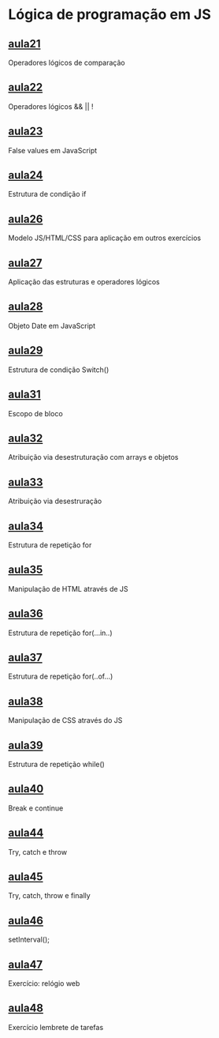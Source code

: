 # Lógica de programação em JS

## [aula21](aula21/)

Operadores lógicos de comparação

## [aula22](aula22/)

Operadores lógicos
&& || !

## [aula23](aula23/)

False values em JavaScript

## [aula24](aula24/)

Estrutura de condição if

## [aula26](aula26demo/)

Modelo JS/HTML/CSS para aplicação em outros exercícios

## [aula27](aula27/)

Aplicação das estruturas e operadores lógicos

## [aula28](aula28/)

Objeto Date em JavaScript

## [aula29](aula29/)

Estrutura de condição Switch()

## [aula31](aula31/)

Escopo de bloco

## [aula32](aula32/)

Atribuição via desestruturação com arrays e objetos

## [aula33](aula33/)

Atribuição via desestruração

## [aula34](aula34/)

Estrutura de repetição for

## [aula35](aula35/)

Manipulação de HTML através de JS

## [aula36](aula36/)

Estrutura de repetição for(...in..)

## [aula37](aula37/)

Estrutura de repetição for(..of...)

## [aula38](aula38/)

Manipulação de CSS através do JS

## [aula39](aula39/)

Estrutura de repetição while()

## [aula40](aula40/)

Break e continue

## [aula44](aula44/)

Try, catch e throw

## [aula45](aula45/)

Try, catch, throw e finally

## [aula46](aula46/)

setInterval();

## [aula47](aula47/)

Exercício: relógio web

## [aula48](aula48/)

Exercício lembrete de tarefas
